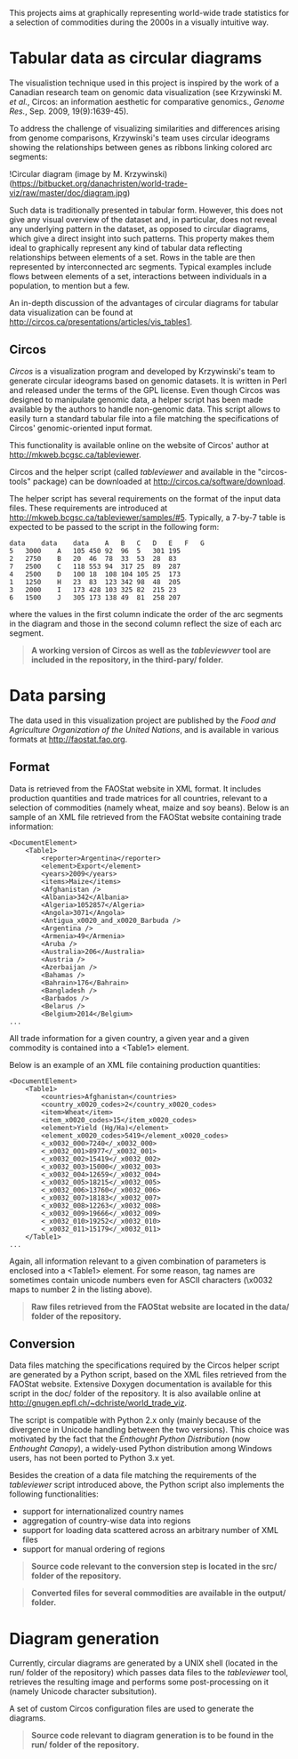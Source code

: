 
This projects aims at graphically representing world-wide trade statistics for a selection of commodities during the 2000s in a visually intuitive way.

Tabular data as circular diagrams
=================================

The visualistion technique used in this project is inspired by the work of a Canadian research team on genomic data visualization (see Krzywinski M. <em>et al.</em>, Circos: an information aesthetic for comparative genomics., *Genome Res.*, Sep. 2009, 19(9):1639-45).

To address the challenge of visualizing similarities and differences arising from genome comparisons, Krzywinski's team uses circular ideograms showing the relationships between genes as ribbons linking colored arc segments:

!Circular diagram (image by M. Krzywinski)(https://bitbucket.org/danachristen/world-trade-viz/raw/master/doc/diagram.jpg)

Such data is traditionally presented in tabular form. However, this does not give any visual overview of the dataset and, in particular, does not reveal any underlying pattern in the dataset, as opposed to circular diagrams, which give a direct insight into such patterns. This property makes them ideal to graphically represent any kind of tabular data reflecting relationships between elements of a set. Rows in the table are then represented by interconnected arc segments. Typical examples include flows between elements of a set, interactions between individuals in a population, to mention but a few.

An in-depth discussion of the advantages of circular diagrams for tabular data visualization can be found at http://circos.ca/presentations/articles/vis_tables1.

Circos
------

*Circos* is a visualization program and developed by Krzywinski's team to generate circular ideograms based on genomic datasets. It is written in Perl and released under the terms of the GPL license. Even though Circos was designed to manipulate genomic data, a helper script has been made available by the authors to handle non-genomic data. This script allows to easily turn a standard tabular file into a file matching the specifications of Circos' genomic-oriented input format.

This functionality is available online on the website of Circos' author at http://mkweb.bcgsc.ca/tableviewer.

Circos and the helper script (called *tableviewer* and available in the "circos-tools" package) can be downloaded at http://circos.ca/software/download.

The helper script has several requirements on the format of the input data files. These requirements are introduced at http://mkweb.bcgsc.ca/tableviewer/samples/#5. Typically, a 7-by-7 table is expected to be passed to the script in the following form:

    data	data	data	A	B	C	D	E	F	G
    5	3000	A	105	450	92	96	5	301	195
    2	2750	B	20	46	78	33	53	28	83
    7	2500	C	118	553	94	317	25	89	287
    4	2500	D	100	18	108	104	105	25	173
    1	1250	H	23	83	123	342	98	48	205
    3	2000	I	173	428	103	325	82	215	23
    6	1500	J	305	173	138	49	81	258	207

where the values in the first column indicate the order of the arc segments in the diagram and those in the second column reflect the size of each arc segment.

> **A working version of Circos as well as the *tableviewver* tool are included in the repository, in the third-pary/ folder.**

Data parsing
============

The data used in this visualization project are published by the *Food and Agriculture Organization of the United Nations*, and is available in various formats at http://faostat.fao.org.

Format
------

Data is retrieved from the FAOStat website in XML format. It includes production quantities and trade matrices for all countries, relevant to a selection of commodities (namely wheat, maize and soy beans). Below is an sample of an XML file retrieved from the FAOStat website containing trade information:

    <DocumentElement>
        <Table1>
            <reporter>Argentina</reporter>
            <element>Export</element>
            <years>2009</years>
            <items>Maize</items>
            <Afghanistan />
            <Albania>342</Albania>
            <Algeria>1052857</Algeria>
            <Angola>3071</Angola>
            <Antigua_x0020_and_x0020_Barbuda />
            <Argentina />
            <Armenia>49</Armenia>
            <Aruba />
            <Australia>206</Australia>
            <Austria />
            <Azerbaijan />
            <Bahamas />
            <Bahrain>176</Bahrain>
            <Bangladesh />
            <Barbados />
            <Belarus />
            <Belgium>2014</Belgium>
    ...

All trade information for a given country, a given year and a given commodity is contained into a \<Table1\> element.

Below is an example of an XML file containing production quantities:

    <DocumentElement>
        <Table1>
            <countries>Afghanistan</countries>
            <country_x0020_codes>2</country_x0020_codes>
            <item>Wheat</item>
            <item_x0020_codes>15</item_x0020_codes>
            <element>Yield (Hg/Ha)</element>
            <element_x0020_codes>5419</element_x0020_codes>
            <_x0032_000>7240</_x0032_000>
            <_x0032_001>8977</_x0032_001>
            <_x0032_002>15419</_x0032_002>
            <_x0032_003>15000</_x0032_003>
            <_x0032_004>12659</_x0032_004>
            <_x0032_005>18215</_x0032_005>
            <_x0032_006>13760</_x0032_006>
            <_x0032_007>18183</_x0032_007>
            <_x0032_008>12263</_x0032_008>
            <_x0032_009>19666</_x0032_009>
            <_x0032_010>19252</_x0032_010>
            <_x0032_011>15179</_x0032_011>
        </Table1>
    ...

Again, all information relevant to a given combination of parameters is enclosed into a \<Table1\> element. For some reason, tag names are sometimes contain unicode numbers even for ASCII characters (\\x0032 maps to number 2 in the listing above).

> **Raw files retrieved from the FAOStat website are located in the data/ folder of the repository.**

Conversion
----------

Data files matching the specifications required by the Circos helper script are generated by a Python script, based on the XML files retrieved from the FAOStat website. Extensive Doxygen documentation is available for this script in the doc/ folder of the repository. It is also available online at http://gnugen.epfl.ch/~dchriste/world_trade_viz.

The script is compatible with Python 2.x only (mainly because of the divergence in Unicode handling between the two versions). This choice was motivated by the fact that the *Enthought Python Distribution* (now *Enthought Canopy*), a widely-used Python distribution among Windows users, has not been ported to Python 3.x yet.

Besides the creation of a data file matching the requirements of the *tableviewer* script introduced above, the Python script also implements the following functionalities:
 - support for internationalized country names
 - aggregation of country-wise data into regions
 - support for loading data scattered across an arbitrary number of XML files
 - support for manual ordering of regions

 > **Source code relevant to the conversion step is located in the src/ folder of the repository.**

 > **Converted files for several commodities are available in the output/ folder.**

Diagram generation
==================

Currently, circular diagrams are generated by a UNIX shell (located in the run/ folder of the repository) which passes data files to the *tableviewer* tool, retrieves the resulting image and performs some post-processing on it (namely Unicode character subsitution).

A set of custom Circos configuration files are used to generate the diagrams.

> **Source code relevant to diagram generation is to be found in the run/ folder of the repository.**



